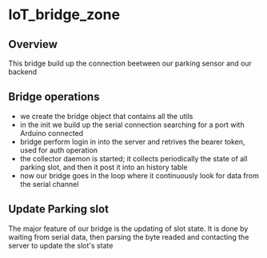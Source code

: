 # IoT_bridge_zone

## Overview
This bridge build up the connection beetween our parking sensor and our backend

## Bridge operations
- we create the bridge object that contains all the utils
- in the init we build up the serial connection searching for a port with Arduino connected
- bridge perform login in into the server and retrives the bearer token, used for auth operation
- the collector daemon is started; it collects periodically the state of all parking slot, and then it post it into an history table
- now our bridge goes in the loop where it continuously look for data from the serial channel

## Update Parking slot
The major feature of our bridge is the updating of slot state. It is done by waiting from serial data, then parsing the byte readed and contacting the server to update the slot's state
